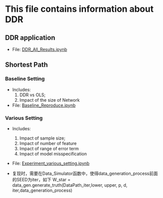 # This file contains information about DDR

## DDR application
- File: [DDR_All_Results.ipynb](/DDR_Reproduce/DDR_All_Results.ipynb)


## Shortest Path
### Baseline Setting
- Includes: 
    1. DDR vs OLS; 
    2. Impact of the size of Network
- File: [Baseline_Reproduce.ipynb](/Shortest_Path_Reproduce/Baseline_Reproduce.ipynb)

### Various Setting
- Includes: 
    1. Impact of sample size; 
    2. Impact of number of feature
    3. Impact of range of error term
    4. Impact of model misspecification
- File: [Experiment_various_setting.ipynb](/Shortest_Path_Reproduce/Experiment_various_setting.ipynb)

- 复现时，需要在Data_Simulator函数中，使得data_generation_process前面的SEED为iter，如下 W_star = data_gen.generate_truth(DataPath_iter,lower, upper, p, d, iter,data_generation_process)